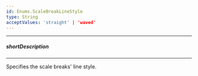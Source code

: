 ```yaml
---
id: Enums.ScaleBreakLineStyle
type: String
acceptValues: 'straight' | 'waved'
---
```

---
##### shortDescription
<!-- Description goes here -->

---
<!-- Description goes here -->
Specifies the scale breaks' line style.